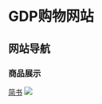 # GDP购物网站
## 网站导航
### 商品展示
[简书](http://www.jianshu.com)
![](http://ww4.sinaimg.cn/bmiddle/aa397b7fjwldzplsgpdw5j.jpg)
